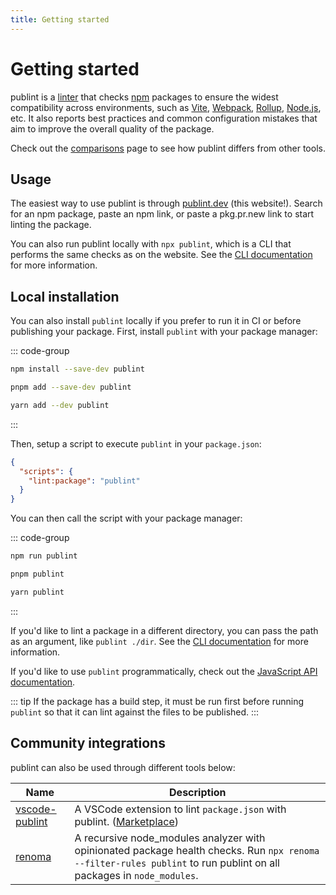 ```yaml
---
title: Getting started
---
```


# Getting started

publint is a [linter](<https://en.wikipedia.org/wiki/Lint_(software)>) that checks [npm](https://npmjs.com) packages to ensure the widest compatibility across environments, such as [Vite](https://vite.dev), [Webpack](https://webpack.js.org), [Rollup](https://rollupjs.org), [Node.js](https://nodejs.org), etc. It also reports best practices and common configuration mistakes that aim to improve the overall quality of the package.

Check out the [comparisons](./comparisons.md) page to see how publint differs from other tools.

## Usage

The easiest way to use publint is through [publint.dev](https://publint.dev) (this website!). Search for an npm package, paste an npm link, or paste a pkg.pr.new link to start linting the package.

You can also run publint locally with `npx publint`, which is a CLI that performs the same checks as on the website. See the [CLI documentation](./cli.md) for more information.

## Local installation

You can also install `publint` locally if you prefer to run it in CI or before publishing your package. First, install `publint` with your package manager:

::: code-group

```bash [npm]
npm install --save-dev publint
```

```bash [pnpm]
pnpm add --save-dev publint
```

```bash [yarn]
yarn add --dev publint
```

:::

Then, setup a script to execute `publint` in your `package.json`:

```json title="package.json"
{
  "scripts": {
    "lint:package": "publint"
  }
}
```

You can then call the script with your package manager:

::: code-group

```bash [npm]
npm run publint
```

```bash [pnpm]
pnpm publint
```

```bash [yarn]
yarn publint
```

:::

If you'd like to lint a package in a different directory, you can pass the path as an argument, like `publint ./dir`. See the [CLI documentation](./cli.md) for more information.

If you'd like to use `publint` programmatically, check out the [JavaScript API documentation](./javascript-api.,d).

::: tip
If the package has a build step, it must be run first before running `publint` so that it can lint against the files to be published.
:::

## Community integrations

publint can also be used through different tools below:

| Name                                                           | Description                                                                                                                                                         |
| -------------------------------------------------------------- | ------------------------------------------------------------------------------------------------------------------------------------------------------------------- |
| [vscode-publint](https://github.com/kravetsone/vscode-publint) | A VSCode extension to lint `package.json` with publint. ([Marketplace](https://marketplace.visualstudio.com/items?itemName=kravets.vscode-publint))                 |
| [renoma](https://github.com/bluwy/renoma)                      | A recursive node_modules analyzer with opinionated package health checks. Run `npx renoma --filter-rules publint` to run publint on all packages in `node_modules`. |
